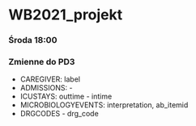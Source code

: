 # WB2021_projekt
### Środa 18:00
### Zmienne do PD3
- CAREGIVER: label
- ADMISSIONS: -
- ICUSTAYS: outtime - intime
- MICROBIOLOGYEVENTS: interpretation, ab_itemid
- DRGCODES - drg_code
